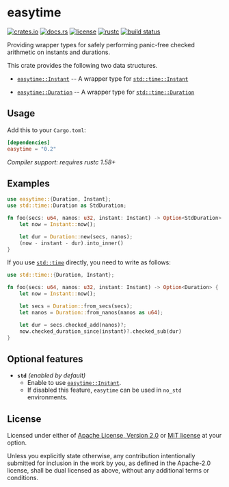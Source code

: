 # easytime

[![crates.io](https://img.shields.io/crates/v/easytime?style=flat-square&logo=rust)](https://crates.io/crates/easytime)
[![docs.rs](https://img.shields.io/badge/docs.rs-easytime-blue?style=flat-square&logo=docs.rs)](https://docs.rs/easytime)
[![license](https://img.shields.io/badge/license-Apache--2.0_OR_MIT-blue?style=flat-square)](#license)
[![rustc](https://img.shields.io/badge/rustc-1.58+-blue?style=flat-square&logo=rust)](https://www.rust-lang.org)
[![build status](https://img.shields.io/github/actions/workflow/status/taiki-e/easytime/ci.yml?branch=main&style=flat-square&logo=github)](https://github.com/taiki-e/easytime/actions)

<!-- tidy:crate-doc:start -->
Providing wrapper types for safely performing panic-free checked arithmetic
on instants and durations.

This crate provides the following two data structures.

- [`easytime::Instant`] -- A wrapper type for [`std::time::Instant`]

- [`easytime::Duration`] -- A wrapper type for [`std::time::Duration`]

## Usage

Add this to your `Cargo.toml`:

```toml
[dependencies]
easytime = "0.2"
```

*Compiler support: requires rustc 1.58+*

## Examples

```rust
use easytime::{Duration, Instant};
use std::time::Duration as StdDuration;

fn foo(secs: u64, nanos: u32, instant: Instant) -> Option<StdDuration> {
    let now = Instant::now();

    let dur = Duration::new(secs, nanos);
    (now - instant - dur).into_inner()
}
```

If you use [`std::time`] directly, you need to write as follows:

```rust
use std::time::{Duration, Instant};

fn foo(secs: u64, nanos: u32, instant: Instant) -> Option<Duration> {
    let now = Instant::now();

    let secs = Duration::from_secs(secs);
    let nanos = Duration::from_nanos(nanos as u64);

    let dur = secs.checked_add(nanos)?;
    now.checked_duration_since(instant)?.checked_sub(dur)
}
```

## Optional features

- **`std`** *(enabled by default)*
  - Enable to use [`easytime::Instant`].
  - If disabled this feature, `easytime` can be used in `no_std` environments.

<!-- tidy:crate-doc:end -->

[`easytime::Instant`]: https://docs.rs/easytime/0.2/easytime/struct.Instant.html
[`easytime::Duration`]: https://docs.rs/easytime/0.2/easytime/struct.Duration.html
[`std::time`]: https://doc.rust-lang.org/std/time/index.html
[`std::time::Instant`]: https://doc.rust-lang.org/std/time/struct.Instant.html
[`std::time::Duration`]: https://doc.rust-lang.org/std/time/struct.Duration.html

## License

Licensed under either of [Apache License, Version 2.0](LICENSE-APACHE) or
[MIT license](LICENSE-MIT) at your option.

Unless you explicitly state otherwise, any contribution intentionally submitted
for inclusion in the work by you, as defined in the Apache-2.0 license, shall
be dual licensed as above, without any additional terms or conditions.
